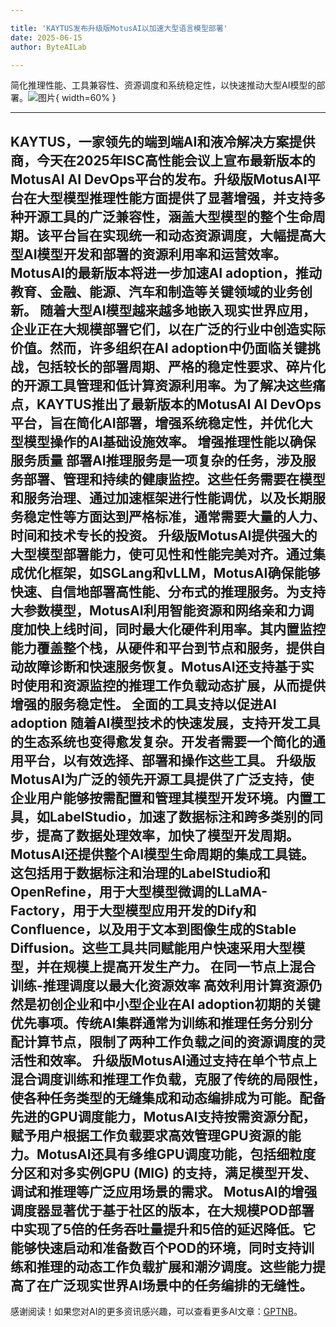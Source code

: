 ```yaml
---

title: 'KAYTUS发布升级版MotusAI以加速大型语言模型部署'
date: 2025-06-15
author: ByteAILab

---
```


简化推理性能、工具兼容性、资源调度和系统稳定性，以快速推动大型AI模型的部署。![图片](https://ai-techpark.com/wp-content/uploads/KAYTUS-1.jpg){ width=60% }

---

KAYTUS，一家领先的端到端AI和液冷解决方案提供商，今天在2025年ISC高性能会议上宣布最新版本的MotusAI AI DevOps平台的发布。升级版MotusAI平台在大型模型推理性能方面提供了显著增强，并支持多种开源工具的广泛兼容性，涵盖大型模型的整个生命周期。该平台旨在实现统一和动态资源调度，大幅提高大型AI模型开发和部署的资源利用率和运营效率。MotusAI的最新版本将进一步加速AI adoption，推动教育、金融、能源、汽车和制造等关键领域的业务创新。
随着大型AI模型越来越多地嵌入现实世界应用，企业正在大规模部署它们，以在广泛的行业中创造实际价值。然而，许多组织在AI adoption中仍面临关键挑战，包括较长的部署周期、严格的稳定性要求、碎片化的开源工具管理和低计算资源利用率。为了解决这些痛点，KAYTUS推出了最新版本的MotusAI AI DevOps平台，旨在简化AI部署，增强系统稳定性，并优化大型模型操作的AI基础设施效率。
增强推理性能以确保服务质量
部署AI推理服务是一项复杂的任务，涉及服务部署、管理和持续的健康监控。这些任务需要在模型和服务治理、通过加速框架进行性能调优，以及长期服务稳定性等方面达到严格标准，通常需要大量的人力、时间和技术专长的投资。
升级版MotusAI提供强大的大型模型部署能力，使可见性和性能完美对齐。通过集成优化框架，如SGLang和vLLM，MotusAI确保能够快速、自信地部署高性能、分布式的推理服务。为支持大参数模型，MotusAI利用智能资源和网络亲和力调度加快上线时间，同时最大化硬件利用率。其内置监控能力覆盖整个栈，从硬件和平台到节点和服务，提供自动故障诊断和快速服务恢复。MotusAI还支持基于实时使用和资源监控的推理工作负载动态扩展，从而提供增强的服务稳定性。
全面的工具支持以促进AI adoption
随着AI模型技术的快速发展，支持开发工具的生态系统也变得愈发复杂。开发者需要一个简化的通用平台，以有效选择、部署和操作这些工具。
升级版MotusAI为广泛的领先开源工具提供了广泛支持，使企业用户能够按需配置和管理其模型开发环境。内置工具，如LabelStudio，加速了数据标注和跨多类别的同步，提高了数据处理效率，加快了模型开发周期。MotusAI还提供整个AI模型生命周期的集成工具链。这包括用于数据标注和治理的LabelStudio和OpenRefine，用于大型模型微调的LLaMA-Factory，用于大型模型应用开发的Dify和Confluence，以及用于文本到图像生成的Stable Diffusion。这些工具共同赋能用户快速采用大型模型，并在规模上提高开发生产力。
在同一节点上混合训练-推理调度以最大化资源效率
高效利用计算资源仍然是初创企业和中小型企业在AI adoption初期的关键优先事项。传统AI集群通常为训练和推理任务分别分配计算节点，限制了两种工作负载之间的资源调度的灵活性和效率。
升级版MotusAI通过支持在单个节点上混合调度训练和推理工作负载，克服了传统的局限性，使各种任务类型的无缝集成和动态编排成为可能。配备先进的GPU调度能力，MotusAI支持按需资源分配，赋予用户根据工作负载要求高效管理GPU资源的能力。MotusAI还具有多维GPU调度功能，包括细粒度分区和对多实例GPU (MIG) 的支持，满足模型开发、调试和推理等广泛应用场景的需求。
MotusAI的增强调度器显著优于基于社区的版本，在大规模POD部署中实现了5倍的任务吞吐量提升和5倍的延迟降低。它能够快速启动和准备数百个POD的环境，同时支持训练和推理的动态工作负载扩展和潮汐调度。这些能力提高了在广泛现实世界AI场景中的任务编排的无缝性。
---
感谢阅读！如果您对AI的更多资讯感兴趣，可以查看更多AI文章：[GPTNB](https://gptnb.com)。